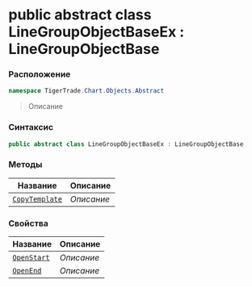 
# public abstract class LineGroupObjectBaseEx : LineGroupObjectBase
### Расположение
```csharp
namespace TigerTrade.Chart.Objects.Abstract
```



> Описание

### Синтаксис
```csharp
public abstract class LineGroupObjectBaseEx : LineGroupObjectBase
```


### Методы
| Название | Описание |
| --- | --- |
| [`CopyTemplate`](./LineGroupObjectBaseEx.cs/Методы/CopyTemplate.md) | *Описание* |

### Свойства
| Название | Описание |
| --- | --- |
| [`OpenStart`](./LineGroupObjectBaseEx.cs/Свойства/OpenStart.md) | *Описание* |
| [`OpenEnd`](./LineGroupObjectBaseEx.cs/Свойства/OpenEnd.md) | *Описание* |



